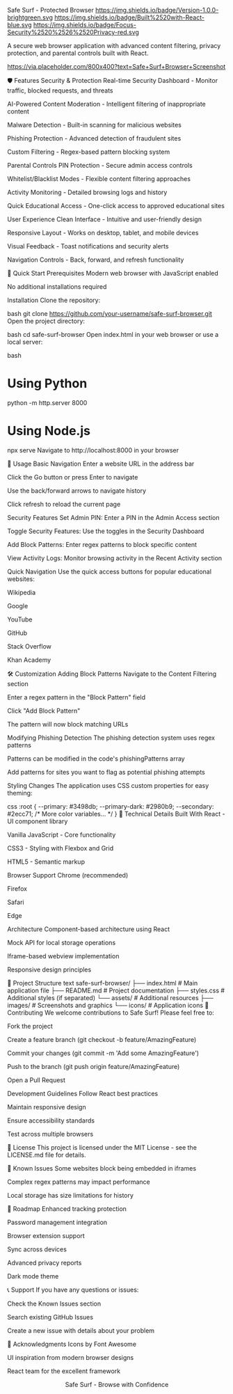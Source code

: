 Safe Surf - Protected Browser
https://img.shields.io/badge/Version-1.0.0-brightgreen.svg
https://img.shields.io/badge/Built%2520with-React-blue.svg
https://img.shields.io/badge/Focus-Security%2520%2526%2520Privacy-red.svg

A secure web browser application with advanced content filtering, privacy protection, and parental controls built with React.

https://via.placeholder.com/800x400?text=Safe+Surf+Browser+Screenshot

🛡️ Features
Security & Protection
Real-time Security Dashboard - Monitor traffic, blocked requests, and threats

AI-Powered Content Moderation - Intelligent filtering of inappropriate content

Malware Detection - Built-in scanning for malicious websites

Phishing Protection - Advanced detection of fraudulent sites

Custom Filtering - Regex-based pattern blocking system

Parental Controls
PIN Protection - Secure admin access controls

Whitelist/Blacklist Modes - Flexible content filtering approaches

Activity Monitoring - Detailed browsing logs and history

Quick Educational Access - One-click access to approved educational sites

User Experience
Clean Interface - Intuitive and user-friendly design

Responsive Layout - Works on desktop, tablet, and mobile devices

Visual Feedback - Toast notifications and security alerts

Navigation Controls - Back, forward, and refresh functionality

🚀 Quick Start
Prerequisites
Modern web browser with JavaScript enabled

No additional installations required

Installation
Clone the repository:

bash
git clone https://github.com/your-username/safe-surf-browser.git
Open the project directory:

bash
cd safe-surf-browser
Open index.html in your web browser or use a local server:

bash
# Using Python
python -m http.server 8000

# Using Node.js
npx serve
Navigate to http://localhost:8000 in your browser

📖 Usage
Basic Navigation
Enter a website URL in the address bar

Click the Go button or press Enter to navigate

Use the back/forward arrows to navigate history

Click refresh to reload the current page

Security Features
Set Admin PIN: Enter a PIN in the Admin Access section

Toggle Security Features: Use the toggles in the Security Dashboard

Add Block Patterns: Enter regex patterns to block specific content

View Activity Logs: Monitor browsing activity in the Recent Activity section

Quick Navigation
Use the quick access buttons for popular educational websites:

Wikipedia

Google

YouTube

GitHub

Stack Overflow

Khan Academy

🛠️ Customization
Adding Block Patterns
Navigate to the Content Filtering section

Enter a regex pattern in the "Block Pattern" field

Click "Add Block Pattern"

The pattern will now block matching URLs

Modifying Phishing Detection
The phishing detection system uses regex patterns

Patterns can be modified in the code's phishingPatterns array

Add patterns for sites you want to flag as potential phishing attempts

Styling Changes
The application uses CSS custom properties for easy theming:

css
:root {
  --primary: #3498db;
  --primary-dark: #2980b9;
  --secondary: #2ecc71;
  /* More color variables... */
}
🔧 Technical Details
Built With
React - UI component library

Vanilla JavaScript - Core functionality

CSS3 - Styling with Flexbox and Grid

HTML5 - Semantic markup

Browser Support
Chrome (recommended)

Firefox

Safari

Edge

Architecture
Component-based architecture using React

Mock API for local storage operations

Iframe-based webview implementation

Responsive design principles

📁 Project Structure
text
safe-surf-browser/
├── index.html          # Main application file
├── README.md           # Project documentation
├── styles.css          # Additional styles (if separated)
└── assets/             # Additional resources
    ├── images/         # Screenshots and graphics
    └── icons/          # Application icons
🤝 Contributing
We welcome contributions to Safe Surf! Please feel free to:

Fork the project

Create a feature branch (git checkout -b feature/AmazingFeature)

Commit your changes (git commit -m 'Add some AmazingFeature')

Push to the branch (git push origin feature/AmazingFeature)

Open a Pull Request

Development Guidelines
Follow React best practices

Maintain responsive design

Ensure accessibility standards

Test across multiple browsers

📝 License
This project is licensed under the MIT License - see the LICENSE.md file for details.

🐛 Known Issues
Some websites block being embedded in iframes

Complex regex patterns may impact performance

Local storage has size limitations for history

🔮 Roadmap
Enhanced tracking protection

Password management integration

Browser extension support

Sync across devices

Advanced privacy reports

Dark mode theme

📞 Support
If you have any questions or issues:

Check the Known Issues section

Search existing GitHub Issues

Create a new issue with details about your problem

🙏 Acknowledgments
Icons by Font Awesome

UI inspiration from modern browser designs

React team for the excellent framework

<div align="center">
Safe Surf - Browse with Confidence

</div>
